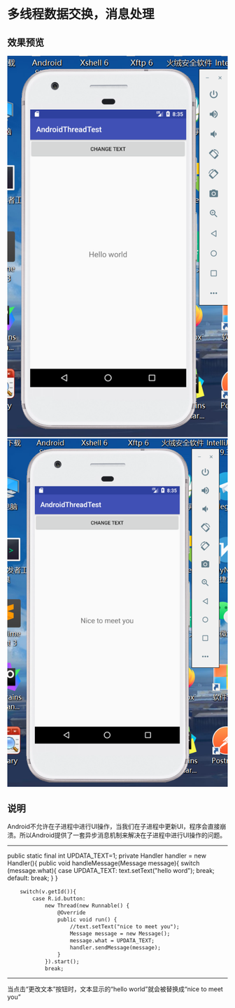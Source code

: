 # 多线程数据交换，消息处理
## 效果预览
![1](img/1.png) 
![1](img/2.png) 

## 说明
Android不允许在子进程中进行UI操作，当我们在子进程中更新UI，程序会直接崩溃。所以Android提供了一套异步消息机制来解决在子进程中进行UI操作的问题。
***
   public static final int UPDATA_TEXT=1;
    private Handler handler = new Handler(){
        public void handleMessage(Message message){
            switch (message.what){
                case UPDATA_TEXT:
                    text.setText("hello word");
                    break;
                default:
                    break;
            }
        }

		switch(v.getId()){
            case R.id.button:
                new Thread(new Runnable() {
                    @Override
                    public void run() {
                        //text.setText("nice to meet you");
                        Message message = new Message();
                        message.what = UPDATA_TEXT;
                        handler.sendMessage(message);
                    }
                }).start();
                break;
***
当点击“更改文本”按钮时，文本显示的“hello world”就会被替换成“nice to meet you”   
